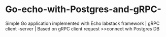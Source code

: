 # Go-echo-with-Postgres-and-gRPC-
Simple Go application implemented with Echo labstack framework | gRPC client -server | Based on gRPC client request >>connect wih Postgres DB 

